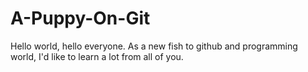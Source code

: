 # A-Puppy-On-Git

Hello world, hello everyone. As a new fish to github and programming world, I'd like to learn a lot from all of you.
